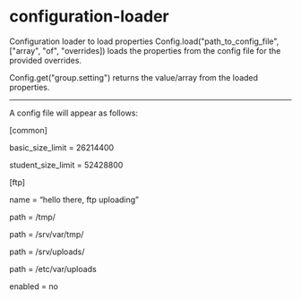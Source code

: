 # configuration-loader
Configuration loader to load properties
Config.load("path_to_config_file", ["array", "of", "overrides]) loads the properties from the config file for the provided overrides.

Config.get("group.setting") returns the value/array from the loaded properties.

---------------------------------------------------------------------------------------------------------------
A config file will appear as follows: 
 
[common] 
 
basic_size_limit = 26214400 
 
student_size_limit = 52428800 

[ftp] 
 
name = “hello there, ftp uploading” 
 
path = /tmp/ 
 
path<production> = /srv/var/tmp/ 
 
path<staging> = /srv/uploads/ 
 
path<ubuntu> = /etc/var/uploads 
 
enabled = no 
